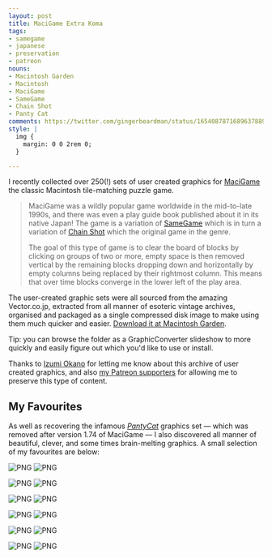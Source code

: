 ```yaml
---
layout: post
title: MaciGame Extra Koma
tags:
- samegame
- japanese
- preservation
- patreon
nouns:
- Macintosh Garden
- Macintosh
- MaciGame
- SameGame
- Chain Shot
- Panty Cat
comments: https://twitter.com/gingerbeardman/status/1654087871689637889
style: |
  img {
    margin: 0 0 2rem 0;
  }

---
```


I recently collected over 250(!) sets of user created graphics for [MaciGame](https://macintoshgarden.org/games/macigame) the classic Macintosh tile-matching puzzle game. 

> MaciGame was a wildly popular game worldwide in the mid-to-late 1990s, and there was even a play guide book published about it in its native Japan! The game is a variation of [SameGame](https://gamicus.fandom.com/wiki/SameGame) which is in turn a variation of [Chain Shot](https://www.asahi-net.or.jp/~ky6k-mrb/chainsht.htm) which the original game in the genre. 
> 
> The goal of this type of game is to clear the board of blocks by clicking on groups of two or more, empty space is then removed vertical by the remaining blocks dropping down and horizontally by empty columns being replaced by their rightmost column. This means that over time blocks converge in the lower left of the play area.

The user-created graphic sets were all sourced from the amazing Vector.co.jp, extracted from all manner of esoteric vintage archives, organised and packaged as a single compressed disk image to make using them much quicker and easier. [Download it at Macintosh Garden](https://macintoshgarden.org/games/macigame).

Tip: you can browse the folder as a GraphicConverter slideshow to more quickly and easily figure out which you'd like to use or install.

Thanks to [Izumi Okano](https://twitter.com/haeckel) for letting me know about this archive of user created graphics, and also [my Patreon supporters](https://www.patreon.com/gingerbeardman) for allowing me to preserve this type of content.

## My Favourites

As well as recovering the infamous _[Panty](http://hp.vector.co.jp/authors/VA001976/index_e.html)[Cat](http://www.kibo.com/exegesis/panty_cat.shtml)_ graphics set — which was removed after version 1.74 of MaciGame — I also discovered all manner of beautiful, clever, and some times brain-melting graphics. A small selection of my favourites are below:

![PNG](/images/posts/macigamekoma-01-usa-chan.png#compare) ![PNG](/images/posts/macigamekoma-02-panty-cat.png#compare)<br>

![PNG](/images/posts/macigamekoma-03-monkey.png#compare) ![PNG](/images/posts/macigamekoma-04-spheres.png#compare)<br>

![PNG](/images/posts/macigamekoma-05-autumn.png#compare) ![PNG](/images/posts/macigamekoma-06-cookies.png#compare)<br>

![PNG](/images/posts/macigamekoma-07-eggs.png#compare) ![PNG](/images/posts/macigamekoma-08-faces.png#compare)<br>

![PNG](/images/posts/macigamekoma-09-lines.png#compare) ![PNG](/images/posts/macigamekoma-10-roadworks.png#compare)<br>

![PNG](/images/posts/macigamekoma-11-xenomorph.png#compare) ![PNG](/images/posts/macigamekoma-12-zippo.png#compare)<br>

<br clear="both">
